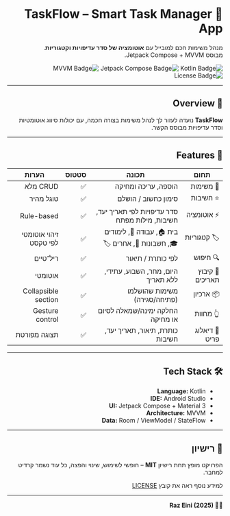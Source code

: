 <div dir="rtl">

  <h1>📱 TaskFlow – Smart Task Manager App</h1>

  <p>
    מנהל משימות חכם למובייל עם <strong>אוטומציה של סדר עדיפויות וקטגוריות</strong>.<br>
    מבוסס Jetpack Compose + MVVM.
  </p>

  <p align="right">
    <img src="https://img.shields.io/badge/Kotlin-100%25-orange?logo=kotlin" alt="Kotlin Badge">
    <img src="https://img.shields.io/badge/Jetpack%20Compose-UI-blue?logo=jetpackcompose" alt="Jetpack Compose Badge">
    <img src="https://img.shields.io/badge/Architecture-MVVM-green" alt="MVVM Badge">
    <img src="https://img.shields.io/badge/License-MIT-blue" alt="License Badge">
  </p>

  <hr>

  <h2>🔎 Overview</h2>
  <p>
    <strong>TaskFlow</strong> נועדה לעזור לך לנהל משימות בצורה חכמה, עם יכולות סיווג אוטומטיות
    וסדר עדיפויות מבוסס הקשר.
  </p>

  <hr>

  <h2>🚀 Features</h2>

  <table>
    <thead>
      <tr>
        <th>תחום</th>
        <th>תכונה</th>
        <th>סטטוס</th>
        <th>הערות</th>
      </tr>
    </thead>
    <tbody>
      <tr>
        <td>📝 משימות</td>
        <td>הוספה, עריכה ומחיקה</td>
        <td>✅</td>
        <td>CRUD מלא</td>
      </tr>
      <tr>
        <td>⭐ חשיבות</td>
        <td>סימון כחשוב / הושלם</td>
        <td>✅</td>
        <td>טוגל מהיר</td>
      </tr>
      <tr>
        <td>⚡ אוטומציה</td>
        <td>סדר עדיפויות לפי תאריך יעד, חשיבות, מילות מפתח</td>
        <td>✅</td>
        <td>Rule-based</td>
      </tr>
      <tr>
        <td>🏷️ קטגוריות</td>
        <td>בית 🏠, עבודה 💼, לימודים 🎓, חשבונות 🧾, אחרים 🏷️</td>
        <td>✅</td>
        <td>זיהוי אוטומטי לפי טקסט</td>
      </tr>
      <tr>
        <td>🔍 חיפוש</td>
        <td>לפי כותרת / תיאור</td>
        <td>✅</td>
        <td>ריל־טיים</td>
      </tr>
      <tr>
        <td>📅 קיבוץ תאריכים</td>
        <td>היום, מחר, השבוע, עתידי, ללא תאריך</td>
        <td>✅</td>
        <td>אוטומטי</td>
      </tr>
      <tr>
        <td>📦 ארכיון</td>
        <td>משימות שהושלמו (פתיחה/סגירה)</td>
        <td>✅</td>
        <td>Collapsible section</td>
      </tr>
      <tr>
        <td>👆 מחוות</td>
        <td>החלקה ימינה/שמאלה לסיום או מחיקה</td>
        <td>✅</td>
        <td>Gesture control</td>
      </tr>
      <tr>
        <td>📄 דיאלוג פריט</td>
        <td>כותרת, תיאור, תאריך יעד, חשיבות</td>
        <td>✅</td>
        <td>תצוגה מפורטת</td>
      </tr>
    </tbody>
  </table>

  <hr>

  <h2>🛠️ Tech Stack</h2>
  <ul>
    <li><strong>Language:</strong> Kotlin</li>
    <li><strong>IDE:</strong> Android Studio</li>
    <li><strong>UI:</strong> Jetpack Compose + Material 3</li>
    <li><strong>Architecture:</strong> MVVM</li>
    <li><strong>Data:</strong> Room / ViewModel / StateFlow</li>
  </ul>

  <hr>

  <h2>📄 רישיון</h2>
  <p>
    הפרויקט מופץ תחת רישיון <strong>MIT</strong> – חופשי לשימוש, שינוי והפצה, כל עוד נשמר קרדיט למחבר.
  </p>
  <p>למידע נוסף ראה את קובץ <a href="LICENSE">LICENSE</a></p>

  <hr>

  <p><strong>👨‍💻 Raz Eini (2025)</strong></p>

</div>
